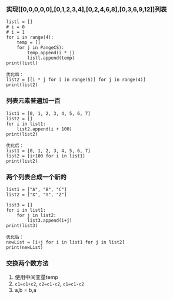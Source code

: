 ### 实现[[0,0,0,0,0],[0,1,2,3,4],[0,2,4,6,8],[0,3,6,9,12]]列表

```
listl = []
# i = 0
# i = 1
for i in range(4):
	temp = []
	for j in PangeCS):
		temp.append(i * j)
		listl.append(temp)
print(listl)

优化后：
list2 = [[i * j for i in range(5)] for j in range(4)]
print(list2)
```

### 列表元素普遍加一百
```
list1 = [0, 1, 2, 3, 4, 5, 6, 7]
list2 = []
for i in list1:
	list2.append(i + 100)
print(list2)

优化后：
list1 = [0, 1, 2, 3, 4, 5, 6, 7]
list2 = [i+100 for i in list1]
print(list2)
```

### 两个列表合成一个新的
```
list1 = ["A", "B", "C"]
list2 = ["X", "Y", "Z"]

list3 = []
for i in list1:
	for j in list2:
		list3.append(i+j)
print(list3)

优化后：
newList = [i+j for i in list1 for j in list2]
print(newList)
```

### 交换两个数方法
1. 使用中间变量temp
2. `c1=c1+c2`, `c2=c1-c2`, `c1=c1-c2`
3. a,b = b,a
<!--stackedit_data:
eyJoaXN0b3J5IjpbMjEwNzg2ODU1OCw0Njk2NDc3MSwtMTQ4Nz
I0MjczNiwyMzE2OTI5OTVdfQ==
-->